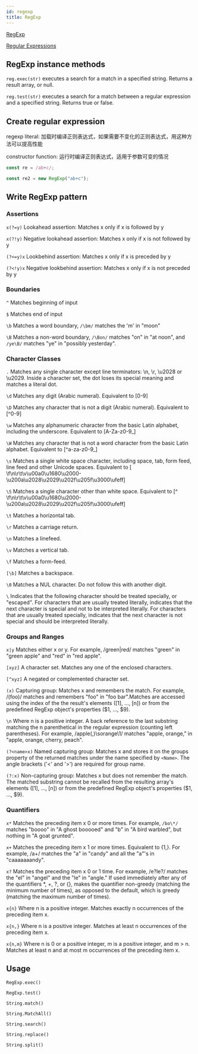 ```yaml
---
id: regexp
title: RegExp
---
```


[RegExp](https://developer.mozilla.org/en-US/docs/Web/JavaScript/Reference/Global_Objects/RegExp)

[Regular Expressions](https://developer.mozilla.org/en-US/docs/Web/JavaScript/Guide/Regular_Expressions)

## RegExp instance methods

`reg.exec(str)` executes a search for a match in a specified string. Returns a result array, or null.

`reg.test(str)` executes a search for a match between a regular expression and a specified string. Returns true or false.

## Create regular expression

regexp literal: 加载时编译正则表达式，如果需要不变化的正则表达式，用这种方法可以提高性能

constructor function: 运行时编译正则表达式，适用于参数可变的情况

```javascript
const re = /ab+c/;

const re2 = new RegExp("ab+c");
```

## Write RegExp pattern

### Assertions

`x(?=y)` Lookahead assertion: Matches x only if x is followed by y

`x(?!y)` Negative lookahead assertion: Matches x only if x is not followed by y

`(?<=y)x` Lookbehind assertion: Matches x only if x is preceded by y

`(?<!y)x` Negative lookbehind assertion: Matches x only if x is not preceded by y

### Boundaries

`^` Matches beginning of input

`$` Matches end of input

`\b` Matches a word boundary, `/\bm/` matches the 'm' in "moon"

`\B` Matches a non-word boundary, `/\Bon/` matches "on" in "at noon", and `/ye\B/` matches "ye" in "possibly yesterday".

### Character Classes

`.` Matches any single character except line terminators: \n, \r, \u2028 or \u2029. Inside a character set, the dot loses its special meaning and matches a literal dot.

`\d` Matches any digit (Arabic numeral). Equivalent to [0-9]

`\D` Matches any character that is not a digit (Arabic numeral). Equivalent to [^0-9]

`\w` Matches any alphanumeric character from the basic Latin alphabet, including the underscore. Equivalent to [A-Za-z0-9_]

`\W` Matches any character that is not a word character from the basic Latin alphabet. Equivalent to [^a-za-z0-9_]

`\s` Matches a single white space character, including space, tab, form feed, line feed and other Unicode spaces. Equivalent to [ \f\n\r\t\v\u00a0\u1680\u2000-\u200a\u2028\u2029\u202f\u205f\u3000\ufeff]

`\S` Matches a single character other than white space. Equivalent to [^ \f\n\r\t\v\u00a0\u1680\u2000-\u200a\u2028\u2029\u202f\u205f\u3000\ufeff]

`\t` Matches a horizontal tab.

`\r` Matches a carriage return.

`\n` Matches a linefeed.

`\v` Matches a vertical tab.

`\f` Matches a form-feed.

`[\b]` Matches a backspace.

`\0` Matches a NUL character. Do not follow this with another digit.

`\` Indicates that the following character should be treated specially, or "escaped". For characters that are usually treated literally, indicates that the next character is special and not to be interpreted literally. For characters that are usually treated specially, indicates that the next character is not special and should be interpreted literally.

### Groups and Ranges

`x|y` Matches either x or y. For example, /green|red/ matches "green" in "green apple" and "red" in "red apple".

`[xyz]` A character set. Matches any one of the enclosed characters.

`[^xyz]` A negated or complemented character set.

`(x)` Capturing group: Matches x and remembers the match. For example, /(foo)/ matches and remembers "foo" in "foo bar".Matches are accessed using the index of the the result's elements ([1], ..., [n]) or from the predefined RegExp object's properties ($1, ..., $9).

`\n` Where n is a positive integer. A back reference to the last substring matching the n parenthetical in the regular expression (counting left parentheses). For example, /apple(,)\sorange\1/ matches "apple, orange," in "apple, orange, cherry, peach".

`(?<name>x)` Named capturing group: Matches x and stores it on the groups property of the returned matches under the name specified by `<Name>`. The angle brackets ('<' and '>') are required for group name.

`(?:x)` Non-capturing group: Matches x but does not remember the match. The matched substring cannot be recalled from the resulting array's elements ([1], ..., [n]) or from the predefined RegExp object's properties ($1, ..., $9).

### Quantifiers

`x*` Matches the preceding item x 0 or more times. For example, `/bo\*/` matches "boooo" in "A ghost booooed" and "b" in "A bird warbled", but nothing in "A goat grunted".

`x+` Matches the preceding item x 1 or more times. Equivalent to {1,}. For example, /a+/ matches the "a" in "candy" and all the "a"'s in "caaaaaaandy".

`x?` Matches the preceding item x 0 or 1 time. For example, /e?le?/ matches the "el" in "angel" and the "le" in "angle." If used immediately after any of the quantifiers \*, +, ?, or {}, makes the quantifier non-greedy (matching the minimum number of times), as opposed to the default, which is greedy (matching the maximum number of times).

`x{n}` Where n is a positive integer. Matches exactly n occurrences of the preceding item x.

`x{n,}` Where n is a positive integer. Matches at least n occurrences of the preceding item x.

`x{n,m}` Where n is 0 or a positive integer, m is a positive integer, and m > n. Matches at least n and at most m occurrences of the preceding item x.

## Usage

`RegExp.exec()`

`RegExp.test()`

`String.match()`

`String.MatchAll()`

`String.search()`

`String.replace()`

`String.split()`

